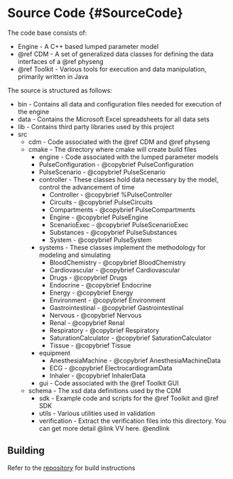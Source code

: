 Source Code {#SourceCode}
===========

The code base consists of:
- Engine - A C++ based lumped parameter model
- @ref CDM - A set of generalized data classes for defining the data interfaces of a @ref physeng
-	@ref Toolkit - Various tools for execution and data manipulation, primarily written in Java 

The source is structured as follows:
- bin - Contains all data and configuration files needed for execution of the engine
- data  - Contains the Microsoft Excel spreadsheets for all data sets
- lib - Contains third party libraries used by this project
- src
	- cdm - Code associated with the @ref CDM and @ref physeng 
  - cmake - The directory where cmake will create build files
	- engine - Code associated with the lumped parameter models 
    - PulseConfiguration - @copybrief PulseConfiguration
    - PulseScenario - @copybrief PulseScenario
    - controller - These classes hold data necessary by the model, control the advancement of time
      - Controller - @copybrief %PulseController
      - Circuits - @copybrief PulseCircuits
      - Compartments - @copybrief PulseCompartments
      - Engine - @copybrief PulseEngine
      - ScenarioExec - @copybrief PulseScenarioExec
      - Substances - @copybrief PulseSubstances
      - System - @copybrief PulseSystem
    - systems - These classes implement the methodology for modeling and simulating
      - BloodChemistry - @copybrief BloodChemistry
      - Cardiovascular - @copybrief Cardiovascular
      - Drugs - @copybrief Drugs
      - Endocrine - @copybrief Endocrine
      - Energy - @copybrief Energy
      - Environment - @copybrief Environment
      - Gastrointestinal - @copybrief Gastrointestinal
      - Nervous - @copybrief Nervous
      - Renal - @copybrief Renal
      - Respiratory - @copybrief Respiratory		
      - SaturationCalculator - @copybrief SaturationCalculator	
      - Tissue - @copybrief Tissue
    - equipment
      - AnesthesiaMachine - @copybrief AnesthesiaMachineData
      - ECG - @copybrief ElectrocardiogramData
      - Inhaler - @copybrief InhalerData    
	- gui - Code associated with the @ref Toolkit GUI
  - schema - The xsd data definitions used by the CDM
	- sdk - Example code and scripts for the @ref Toolkit and @ref SDK
	- utils - Various utilities used in validation
	- verification - Extract the verification files into this directory. You can get more detail @link VV here. @endlink
	
## Building

Refer to the <a href="https://gitlab.kitware.com/physiology/engine">repository</a> for build instructions